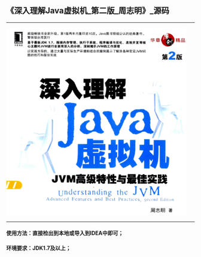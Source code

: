## 《深入理解Java虚拟机\_第二版\_周志明》_源码

------

<img src="./doc/images/book.png" style="height:500px" />

------

#### 使用方法：直接检出到本地或导入到IDEA中即可；

#### 环境要求：JDK1.7及以上；

